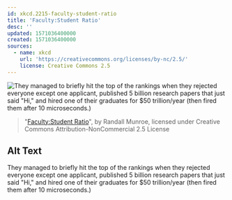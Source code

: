 ```yaml
---
id: xkcd.2215-faculty-student-ratio
title: 'Faculty:Student Ratio'
desc: ''
updated: 1571036400000
created: 1571036400000
sources:
  - name: xkcd
    url: 'https://creativecommons.org/licenses/by-nc/2.5/'
    license: Creative Commons 2.5
---
```

![They managed to briefly hit the top of the rankings when they rejected everyone except one applicant, published 5 billion research papers that just said "Hi," and hired one of their graduates for $50 trillion/year (then fired them after 10 microseconds.)](https://imgs.xkcd.com/comics/faculty_student_ratio.png)
> "[Faculty:Student Ratio](https://xkcd.com/2215/)", by Randall Munroe, licensed under Creative Commons Attribution-NonCommercial 2.5 License

## Alt Text
They managed to briefly hit the top of the rankings when they rejected everyone except one applicant, published 5 billion research papers that just said "Hi," and hired one of their graduates for $50 trillion/year (then fired them after 10 microseconds.)

